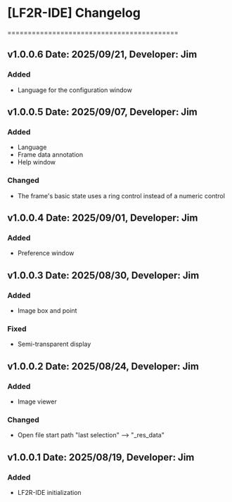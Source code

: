# [LF2R-IDE] Changelog
==========================================


v1.0.0.6 Date: 2025/09/21, Developer: Jim
---------------------------------------------------
### Added
- Language for the configuration window


v1.0.0.5 Date: 2025/09/07, Developer: Jim
---------------------------------------------------
### Added
- Language
- Frame data annotation
- Help window

### Changed
- The frame's basic state uses a ring control instead of a numeric control


v1.0.0.4 Date: 2025/09/01, Developer: Jim
---------------------------------------------------
### Added
- Preference window


v1.0.0.3 Date: 2025/08/30, Developer: Jim
---------------------------------------------------
### Added
- Image box and point

### Fixed
- Semi-transparent display


v1.0.0.2 Date: 2025/08/24, Developer: Jim
---------------------------------------------------
### Added
- Image viewer

### Changed
- Open file start path "last selection" --> "_res_data"


v1.0.0.1 Date: 2025/08/19, Developer: Jim
---------------------------------------------------
### Added
- LF2R-IDE initialization

